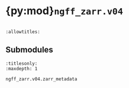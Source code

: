 # {py:mod}`ngff_zarr.v04`

```{py:module} ngff_zarr.v04
```

```{autodoc2-docstring} ngff_zarr.v04
:allowtitles:
```

## Submodules

```{toctree}
:titlesonly:
:maxdepth: 1

ngff_zarr.v04.zarr_metadata
```

